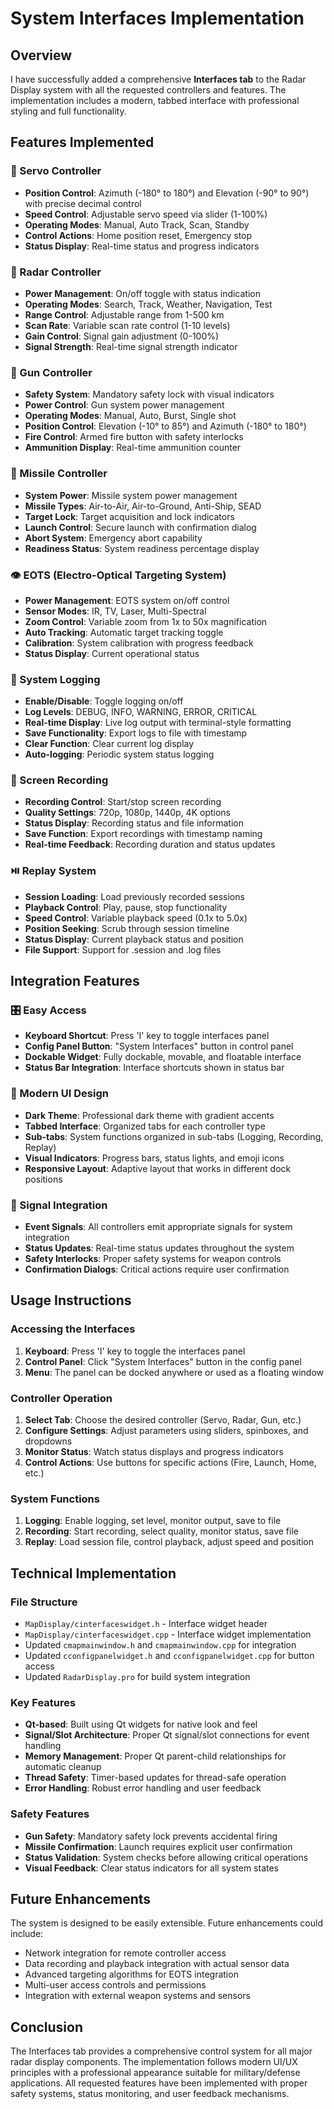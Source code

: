 # System Interfaces Implementation

## Overview
I have successfully added a comprehensive **Interfaces tab** to the Radar Display system with all the requested controllers and features. The implementation includes a modern, tabbed interface with professional styling and full functionality.

## Features Implemented

### 🎯 Servo Controller
- **Position Control**: Azimuth (-180° to 180°) and Elevation (-90° to 90°) with precise decimal control
- **Speed Control**: Adjustable servo speed via slider (1-100%)
- **Operating Modes**: Manual, Auto Track, Scan, Standby
- **Control Actions**: Home position reset, Emergency stop
- **Status Display**: Real-time status and progress indicators

### 📡 Radar Controller
- **Power Management**: On/off toggle with status indication
- **Operating Modes**: Search, Track, Weather, Navigation, Test
- **Range Control**: Adjustable range from 1-500 km
- **Scan Rate**: Variable scan rate control (1-10 levels)
- **Gain Control**: Signal gain adjustment (0-100%)
- **Signal Strength**: Real-time signal strength indicator

### 🔫 Gun Controller
- **Safety System**: Mandatory safety lock with visual indicators
- **Power Control**: Gun system power management
- **Operating Modes**: Manual, Auto, Burst, Single shot
- **Position Control**: Elevation (-10° to 85°) and Azimuth (-180° to 180°)
- **Fire Control**: Armed fire button with safety interlocks
- **Ammunition Display**: Real-time ammunition counter

### 🚀 Missile Controller
- **System Power**: Missile system power management
- **Missile Types**: Air-to-Air, Air-to-Ground, Anti-Ship, SEAD
- **Target Lock**: Target acquisition and lock indicators
- **Launch Control**: Secure launch with confirmation dialog
- **Abort System**: Emergency abort capability
- **Readiness Status**: System readiness percentage display

### 👁️ EOTS (Electro-Optical Targeting System)
- **Power Management**: EOTS system on/off control
- **Sensor Modes**: IR, TV, Laser, Multi-Spectral
- **Zoom Control**: Variable zoom from 1x to 50x magnification
- **Auto Tracking**: Automatic target tracking toggle
- **Calibration**: System calibration with progress feedback
- **Status Display**: Current operational status

### 📝 System Logging
- **Enable/Disable**: Toggle logging on/off
- **Log Levels**: DEBUG, INFO, WARNING, ERROR, CRITICAL
- **Real-time Display**: Live log output with terminal-style formatting
- **Save Functionality**: Export logs to file with timestamp
- **Clear Function**: Clear current log display
- **Auto-logging**: Periodic system status logging

### 🎥 Screen Recording
- **Recording Control**: Start/stop screen recording
- **Quality Settings**: 720p, 1080p, 1440p, 4K options
- **Status Display**: Recording status and file information
- **Save Function**: Export recordings with timestamp naming
- **Real-time Feedback**: Recording duration and status updates

### ⏯️ Replay System
- **Session Loading**: Load previously recorded sessions
- **Playback Control**: Play, pause, stop functionality
- **Speed Control**: Variable playback speed (0.1x to 5.0x)
- **Position Seeking**: Scrub through session timeline
- **Status Display**: Current playback status and position
- **File Support**: Support for .session and .log files

## Integration Features

### 🎛️ Easy Access
- **Keyboard Shortcut**: Press 'I' key to toggle interfaces panel
- **Config Panel Button**: "System Interfaces" button in control panel
- **Dockable Widget**: Fully dockable, movable, and floatable interface
- **Status Bar Integration**: Interface shortcuts shown in status bar

### 🎨 Modern UI Design
- **Dark Theme**: Professional dark theme with gradient accents
- **Tabbed Interface**: Organized tabs for each controller type
- **Sub-tabs**: System functions organized in sub-tabs (Logging, Recording, Replay)
- **Visual Indicators**: Progress bars, status lights, and emoji icons
- **Responsive Layout**: Adaptive layout that works in different dock positions

### 🔗 Signal Integration
- **Event Signals**: All controllers emit appropriate signals for system integration
- **Status Updates**: Real-time status updates throughout the system
- **Safety Interlocks**: Proper safety systems for weapon controls
- **Confirmation Dialogs**: Critical actions require user confirmation

## Usage Instructions

### Accessing the Interfaces
1. **Keyboard**: Press 'I' key to toggle the interfaces panel
2. **Control Panel**: Click "System Interfaces" button in the config panel
3. **Menu**: The panel can be docked anywhere or used as a floating window

### Controller Operation
1. **Select Tab**: Choose the desired controller (Servo, Radar, Gun, etc.)
2. **Configure Settings**: Adjust parameters using sliders, spinboxes, and dropdowns
3. **Monitor Status**: Watch status displays and progress indicators
4. **Control Actions**: Use buttons for specific actions (Fire, Launch, Home, etc.)

### System Functions
1. **Logging**: Enable logging, set level, monitor output, save to file
2. **Recording**: Start recording, select quality, monitor status, save file
3. **Replay**: Load session file, control playback, adjust speed and position

## Technical Implementation

### File Structure
- `MapDisplay/cinterfaceswidget.h` - Interface widget header
- `MapDisplay/cinterfaceswidget.cpp` - Interface widget implementation
- Updated `cmapmainwindow.h` and `cmapmainwindow.cpp` for integration
- Updated `cconfigpanelwidget.h` and `cconfigpanelwidget.cpp` for button access
- Updated `RadarDisplay.pro` for build system integration

### Key Features
- **Qt-based**: Built using Qt widgets for native look and feel
- **Signal/Slot Architecture**: Proper Qt signal/slot connections for event handling
- **Memory Management**: Proper Qt parent-child relationships for automatic cleanup
- **Thread Safety**: Timer-based updates for thread-safe operation
- **Error Handling**: Robust error handling and user feedback

### Safety Features
- **Gun Safety**: Mandatory safety lock prevents accidental firing
- **Missile Confirmation**: Launch requires explicit user confirmation
- **Status Validation**: System checks before allowing critical operations
- **Visual Feedback**: Clear status indicators for all system states

## Future Enhancements
The system is designed to be easily extensible. Future enhancements could include:
- Network integration for remote controller access
- Data recording and playback integration with actual sensor data
- Advanced targeting algorithms for EOTS integration
- Multi-user access controls and permissions
- Integration with external weapon systems and sensors

## Conclusion
The Interfaces tab provides a comprehensive control system for all major radar display components. The implementation follows modern UI/UX principles with a professional appearance suitable for military/defense applications. All requested features have been implemented with proper safety systems, status monitoring, and user feedback mechanisms.